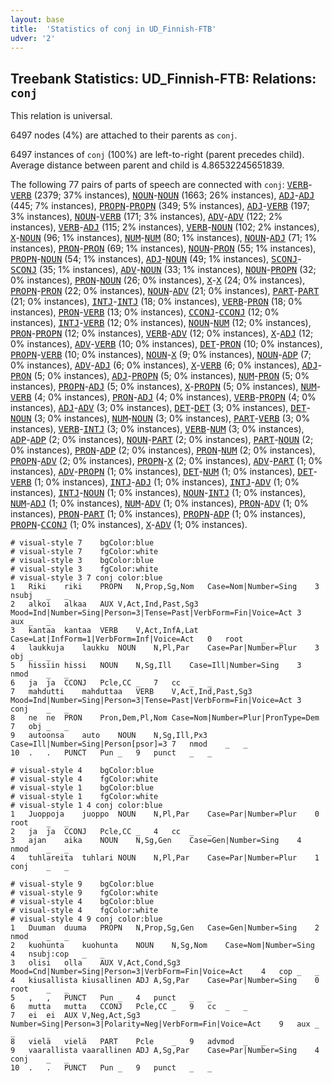 ```yaml
---
layout: base
title:  'Statistics of conj in UD_Finnish-FTB'
udver: '2'
---
```


## Treebank Statistics: UD_Finnish-FTB: Relations: `conj`

This relation is universal.

6497 nodes (4%) are attached to their parents as `conj`.

6497 instances of `conj` (100%) are left-to-right (parent precedes child).
Average distance between parent and child is 4.86532245651839.

The following 77 pairs of parts of speech are connected with `conj`: <tt><a href="fi_ftb-pos-VERB.html">VERB</a></tt>-<tt><a href="fi_ftb-pos-VERB.html">VERB</a></tt> (2379; 37% instances), <tt><a href="fi_ftb-pos-NOUN.html">NOUN</a></tt>-<tt><a href="fi_ftb-pos-NOUN.html">NOUN</a></tt> (1663; 26% instances), <tt><a href="fi_ftb-pos-ADJ.html">ADJ</a></tt>-<tt><a href="fi_ftb-pos-ADJ.html">ADJ</a></tt> (445; 7% instances), <tt><a href="fi_ftb-pos-PROPN.html">PROPN</a></tt>-<tt><a href="fi_ftb-pos-PROPN.html">PROPN</a></tt> (349; 5% instances), <tt><a href="fi_ftb-pos-ADJ.html">ADJ</a></tt>-<tt><a href="fi_ftb-pos-VERB.html">VERB</a></tt> (197; 3% instances), <tt><a href="fi_ftb-pos-NOUN.html">NOUN</a></tt>-<tt><a href="fi_ftb-pos-VERB.html">VERB</a></tt> (171; 3% instances), <tt><a href="fi_ftb-pos-ADV.html">ADV</a></tt>-<tt><a href="fi_ftb-pos-ADV.html">ADV</a></tt> (122; 2% instances), <tt><a href="fi_ftb-pos-VERB.html">VERB</a></tt>-<tt><a href="fi_ftb-pos-ADJ.html">ADJ</a></tt> (115; 2% instances), <tt><a href="fi_ftb-pos-VERB.html">VERB</a></tt>-<tt><a href="fi_ftb-pos-NOUN.html">NOUN</a></tt> (102; 2% instances), <tt><a href="fi_ftb-pos-X.html">X</a></tt>-<tt><a href="fi_ftb-pos-NOUN.html">NOUN</a></tt> (96; 1% instances), <tt><a href="fi_ftb-pos-NUM.html">NUM</a></tt>-<tt><a href="fi_ftb-pos-NUM.html">NUM</a></tt> (80; 1% instances), <tt><a href="fi_ftb-pos-NOUN.html">NOUN</a></tt>-<tt><a href="fi_ftb-pos-ADJ.html">ADJ</a></tt> (71; 1% instances), <tt><a href="fi_ftb-pos-PRON.html">PRON</a></tt>-<tt><a href="fi_ftb-pos-PRON.html">PRON</a></tt> (69; 1% instances), <tt><a href="fi_ftb-pos-NOUN.html">NOUN</a></tt>-<tt><a href="fi_ftb-pos-PRON.html">PRON</a></tt> (55; 1% instances), <tt><a href="fi_ftb-pos-PROPN.html">PROPN</a></tt>-<tt><a href="fi_ftb-pos-NOUN.html">NOUN</a></tt> (54; 1% instances), <tt><a href="fi_ftb-pos-ADJ.html">ADJ</a></tt>-<tt><a href="fi_ftb-pos-NOUN.html">NOUN</a></tt> (49; 1% instances), <tt><a href="fi_ftb-pos-SCONJ.html">SCONJ</a></tt>-<tt><a href="fi_ftb-pos-SCONJ.html">SCONJ</a></tt> (35; 1% instances), <tt><a href="fi_ftb-pos-ADV.html">ADV</a></tt>-<tt><a href="fi_ftb-pos-NOUN.html">NOUN</a></tt> (33; 1% instances), <tt><a href="fi_ftb-pos-NOUN.html">NOUN</a></tt>-<tt><a href="fi_ftb-pos-PROPN.html">PROPN</a></tt> (32; 0% instances), <tt><a href="fi_ftb-pos-PRON.html">PRON</a></tt>-<tt><a href="fi_ftb-pos-NOUN.html">NOUN</a></tt> (26; 0% instances), <tt><a href="fi_ftb-pos-X.html">X</a></tt>-<tt><a href="fi_ftb-pos-X.html">X</a></tt> (24; 0% instances), <tt><a href="fi_ftb-pos-PROPN.html">PROPN</a></tt>-<tt><a href="fi_ftb-pos-PRON.html">PRON</a></tt> (22; 0% instances), <tt><a href="fi_ftb-pos-NOUN.html">NOUN</a></tt>-<tt><a href="fi_ftb-pos-ADV.html">ADV</a></tt> (21; 0% instances), <tt><a href="fi_ftb-pos-PART.html">PART</a></tt>-<tt><a href="fi_ftb-pos-PART.html">PART</a></tt> (21; 0% instances), <tt><a href="fi_ftb-pos-INTJ.html">INTJ</a></tt>-<tt><a href="fi_ftb-pos-INTJ.html">INTJ</a></tt> (18; 0% instances), <tt><a href="fi_ftb-pos-VERB.html">VERB</a></tt>-<tt><a href="fi_ftb-pos-PRON.html">PRON</a></tt> (18; 0% instances), <tt><a href="fi_ftb-pos-PRON.html">PRON</a></tt>-<tt><a href="fi_ftb-pos-VERB.html">VERB</a></tt> (13; 0% instances), <tt><a href="fi_ftb-pos-CCONJ.html">CCONJ</a></tt>-<tt><a href="fi_ftb-pos-CCONJ.html">CCONJ</a></tt> (12; 0% instances), <tt><a href="fi_ftb-pos-INTJ.html">INTJ</a></tt>-<tt><a href="fi_ftb-pos-VERB.html">VERB</a></tt> (12; 0% instances), <tt><a href="fi_ftb-pos-NOUN.html">NOUN</a></tt>-<tt><a href="fi_ftb-pos-NUM.html">NUM</a></tt> (12; 0% instances), <tt><a href="fi_ftb-pos-PRON.html">PRON</a></tt>-<tt><a href="fi_ftb-pos-PROPN.html">PROPN</a></tt> (12; 0% instances), <tt><a href="fi_ftb-pos-VERB.html">VERB</a></tt>-<tt><a href="fi_ftb-pos-ADV.html">ADV</a></tt> (12; 0% instances), <tt><a href="fi_ftb-pos-X.html">X</a></tt>-<tt><a href="fi_ftb-pos-ADJ.html">ADJ</a></tt> (12; 0% instances), <tt><a href="fi_ftb-pos-ADV.html">ADV</a></tt>-<tt><a href="fi_ftb-pos-VERB.html">VERB</a></tt> (10; 0% instances), <tt><a href="fi_ftb-pos-DET.html">DET</a></tt>-<tt><a href="fi_ftb-pos-PRON.html">PRON</a></tt> (10; 0% instances), <tt><a href="fi_ftb-pos-PROPN.html">PROPN</a></tt>-<tt><a href="fi_ftb-pos-VERB.html">VERB</a></tt> (10; 0% instances), <tt><a href="fi_ftb-pos-NOUN.html">NOUN</a></tt>-<tt><a href="fi_ftb-pos-X.html">X</a></tt> (9; 0% instances), <tt><a href="fi_ftb-pos-NOUN.html">NOUN</a></tt>-<tt><a href="fi_ftb-pos-ADP.html">ADP</a></tt> (7; 0% instances), <tt><a href="fi_ftb-pos-ADV.html">ADV</a></tt>-<tt><a href="fi_ftb-pos-ADJ.html">ADJ</a></tt> (6; 0% instances), <tt><a href="fi_ftb-pos-X.html">X</a></tt>-<tt><a href="fi_ftb-pos-VERB.html">VERB</a></tt> (6; 0% instances), <tt><a href="fi_ftb-pos-ADJ.html">ADJ</a></tt>-<tt><a href="fi_ftb-pos-PRON.html">PRON</a></tt> (5; 0% instances), <tt><a href="fi_ftb-pos-ADJ.html">ADJ</a></tt>-<tt><a href="fi_ftb-pos-PROPN.html">PROPN</a></tt> (5; 0% instances), <tt><a href="fi_ftb-pos-NUM.html">NUM</a></tt>-<tt><a href="fi_ftb-pos-PRON.html">PRON</a></tt> (5; 0% instances), <tt><a href="fi_ftb-pos-PROPN.html">PROPN</a></tt>-<tt><a href="fi_ftb-pos-ADJ.html">ADJ</a></tt> (5; 0% instances), <tt><a href="fi_ftb-pos-X.html">X</a></tt>-<tt><a href="fi_ftb-pos-PROPN.html">PROPN</a></tt> (5; 0% instances), <tt><a href="fi_ftb-pos-NUM.html">NUM</a></tt>-<tt><a href="fi_ftb-pos-VERB.html">VERB</a></tt> (4; 0% instances), <tt><a href="fi_ftb-pos-PRON.html">PRON</a></tt>-<tt><a href="fi_ftb-pos-ADJ.html">ADJ</a></tt> (4; 0% instances), <tt><a href="fi_ftb-pos-VERB.html">VERB</a></tt>-<tt><a href="fi_ftb-pos-PROPN.html">PROPN</a></tt> (4; 0% instances), <tt><a href="fi_ftb-pos-ADJ.html">ADJ</a></tt>-<tt><a href="fi_ftb-pos-ADV.html">ADV</a></tt> (3; 0% instances), <tt><a href="fi_ftb-pos-DET.html">DET</a></tt>-<tt><a href="fi_ftb-pos-DET.html">DET</a></tt> (3; 0% instances), <tt><a href="fi_ftb-pos-DET.html">DET</a></tt>-<tt><a href="fi_ftb-pos-NOUN.html">NOUN</a></tt> (3; 0% instances), <tt><a href="fi_ftb-pos-NUM.html">NUM</a></tt>-<tt><a href="fi_ftb-pos-NOUN.html">NOUN</a></tt> (3; 0% instances), <tt><a href="fi_ftb-pos-PART.html">PART</a></tt>-<tt><a href="fi_ftb-pos-VERB.html">VERB</a></tt> (3; 0% instances), <tt><a href="fi_ftb-pos-VERB.html">VERB</a></tt>-<tt><a href="fi_ftb-pos-INTJ.html">INTJ</a></tt> (3; 0% instances), <tt><a href="fi_ftb-pos-VERB.html">VERB</a></tt>-<tt><a href="fi_ftb-pos-NUM.html">NUM</a></tt> (3; 0% instances), <tt><a href="fi_ftb-pos-ADP.html">ADP</a></tt>-<tt><a href="fi_ftb-pos-ADP.html">ADP</a></tt> (2; 0% instances), <tt><a href="fi_ftb-pos-NOUN.html">NOUN</a></tt>-<tt><a href="fi_ftb-pos-PART.html">PART</a></tt> (2; 0% instances), <tt><a href="fi_ftb-pos-PART.html">PART</a></tt>-<tt><a href="fi_ftb-pos-NOUN.html">NOUN</a></tt> (2; 0% instances), <tt><a href="fi_ftb-pos-PRON.html">PRON</a></tt>-<tt><a href="fi_ftb-pos-ADP.html">ADP</a></tt> (2; 0% instances), <tt><a href="fi_ftb-pos-PRON.html">PRON</a></tt>-<tt><a href="fi_ftb-pos-NUM.html">NUM</a></tt> (2; 0% instances), <tt><a href="fi_ftb-pos-PROPN.html">PROPN</a></tt>-<tt><a href="fi_ftb-pos-ADV.html">ADV</a></tt> (2; 0% instances), <tt><a href="fi_ftb-pos-PROPN.html">PROPN</a></tt>-<tt><a href="fi_ftb-pos-X.html">X</a></tt> (2; 0% instances), <tt><a href="fi_ftb-pos-ADV.html">ADV</a></tt>-<tt><a href="fi_ftb-pos-PART.html">PART</a></tt> (1; 0% instances), <tt><a href="fi_ftb-pos-ADV.html">ADV</a></tt>-<tt><a href="fi_ftb-pos-PROPN.html">PROPN</a></tt> (1; 0% instances), <tt><a href="fi_ftb-pos-DET.html">DET</a></tt>-<tt><a href="fi_ftb-pos-NUM.html">NUM</a></tt> (1; 0% instances), <tt><a href="fi_ftb-pos-DET.html">DET</a></tt>-<tt><a href="fi_ftb-pos-VERB.html">VERB</a></tt> (1; 0% instances), <tt><a href="fi_ftb-pos-INTJ.html">INTJ</a></tt>-<tt><a href="fi_ftb-pos-ADJ.html">ADJ</a></tt> (1; 0% instances), <tt><a href="fi_ftb-pos-INTJ.html">INTJ</a></tt>-<tt><a href="fi_ftb-pos-ADV.html">ADV</a></tt> (1; 0% instances), <tt><a href="fi_ftb-pos-INTJ.html">INTJ</a></tt>-<tt><a href="fi_ftb-pos-NOUN.html">NOUN</a></tt> (1; 0% instances), <tt><a href="fi_ftb-pos-NOUN.html">NOUN</a></tt>-<tt><a href="fi_ftb-pos-INTJ.html">INTJ</a></tt> (1; 0% instances), <tt><a href="fi_ftb-pos-NUM.html">NUM</a></tt>-<tt><a href="fi_ftb-pos-ADJ.html">ADJ</a></tt> (1; 0% instances), <tt><a href="fi_ftb-pos-NUM.html">NUM</a></tt>-<tt><a href="fi_ftb-pos-ADV.html">ADV</a></tt> (1; 0% instances), <tt><a href="fi_ftb-pos-PRON.html">PRON</a></tt>-<tt><a href="fi_ftb-pos-ADV.html">ADV</a></tt> (1; 0% instances), <tt><a href="fi_ftb-pos-PRON.html">PRON</a></tt>-<tt><a href="fi_ftb-pos-PART.html">PART</a></tt> (1; 0% instances), <tt><a href="fi_ftb-pos-PROPN.html">PROPN</a></tt>-<tt><a href="fi_ftb-pos-ADP.html">ADP</a></tt> (1; 0% instances), <tt><a href="fi_ftb-pos-PROPN.html">PROPN</a></tt>-<tt><a href="fi_ftb-pos-CCONJ.html">CCONJ</a></tt> (1; 0% instances), <tt><a href="fi_ftb-pos-X.html">X</a></tt>-<tt><a href="fi_ftb-pos-ADV.html">ADV</a></tt> (1; 0% instances).


~~~ conllu
# visual-style 7	bgColor:blue
# visual-style 7	fgColor:white
# visual-style 3	bgColor:blue
# visual-style 3	fgColor:white
# visual-style 3 7 conj	color:blue
1	Riki	riki	PROPN	N,Prop,Sg,Nom	Case=Nom|Number=Sing	3	nsubj	_	_
2	alkoi	alkaa	AUX	V,Act,Ind,Past,Sg3	Mood=Ind|Number=Sing|Person=3|Tense=Past|VerbForm=Fin|Voice=Act	3	aux	_	_
3	kantaa	kantaa	VERB	V,Act,InfA,Lat	Case=Lat|InfForm=1|VerbForm=Inf|Voice=Act	0	root	_	_
4	laukkuja	laukku	NOUN	N,Pl,Par	Case=Par|Number=Plur	3	obj	_	_
5	hissiin	hissi	NOUN	N,Sg,Ill	Case=Ill|Number=Sing	3	nmod	_	_
6	ja	ja	CCONJ	Pcle,CC	_	7	cc	_	_
7	mahdutti	mahduttaa	VERB	V,Act,Ind,Past,Sg3	Mood=Ind|Number=Sing|Person=3|Tense=Past|VerbForm=Fin|Voice=Act	3	conj	_	_
8	ne	ne	PRON	Pron,Dem,Pl,Nom	Case=Nom|Number=Plur|PronType=Dem	7	obj	_	_
9	autoonsa	auto	NOUN	N,Sg,Ill,Px3	Case=Ill|Number=Sing|Person[psor]=3	7	nmod	_	_
10	.	.	PUNCT	Pun	_	9	punct	_	_

~~~


~~~ conllu
# visual-style 4	bgColor:blue
# visual-style 4	fgColor:white
# visual-style 1	bgColor:blue
# visual-style 1	fgColor:white
# visual-style 1 4 conj	color:blue
1	Juoppoja	juoppo	NOUN	N,Pl,Par	Case=Par|Number=Plur	0	root	_	_
2	ja	ja	CCONJ	Pcle,CC	_	4	cc	_	_
3	ajan	aika	NOUN	N,Sg,Gen	Case=Gen|Number=Sing	4	nmod	_	_
4	tuhlareita	tuhlari	NOUN	N,Pl,Par	Case=Par|Number=Plur	1	conj	_	_

~~~


~~~ conllu
# visual-style 9	bgColor:blue
# visual-style 9	fgColor:white
# visual-style 4	bgColor:blue
# visual-style 4	fgColor:white
# visual-style 4 9 conj	color:blue
1	Duuman	duuma	PROPN	N,Prop,Sg,Gen	Case=Gen|Number=Sing	2	nmod	_	_
2	kuohunta	kuohunta	NOUN	N,Sg,Nom	Case=Nom|Number=Sing	4	nsubj:cop	_	_
3	olisi	olla	AUX	V,Act,Cond,Sg3	Mood=Cnd|Number=Sing|Person=3|VerbForm=Fin|Voice=Act	4	cop	_	_
4	kiusallista	kiusallinen	ADJ	A,Sg,Par	Case=Par|Number=Sing	0	root	_	_
5	,	,	PUNCT	Pun	_	4	punct	_	_
6	mutta	mutta	CCONJ	Pcle,CC	_	9	cc	_	_
7	ei	ei	AUX	V,Neg,Act,Sg3	Number=Sing|Person=3|Polarity=Neg|VerbForm=Fin|Voice=Act	9	aux	_	_
8	vielä	vielä	PART	Pcle	_	9	advmod	_	_
9	vaarallista	vaarallinen	ADJ	A,Sg,Par	Case=Par|Number=Sing	4	conj	_	_
10	.	.	PUNCT	Pun	_	9	punct	_	_

~~~



